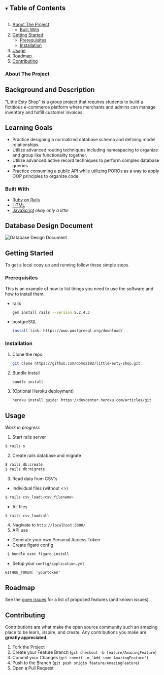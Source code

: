 
<!-- TABLE OF CONTENTS -->
<details open="open">
  <summary><h2 style="display: inline-block">Table of Contents</h2></summary>
  <ol>
    <li>
      <a href="#about-the-project">About The Project</a>
      <ul>
        <li><a href="#built-with">Built With</a></li>
      </ul>
    </li>
    <li>
      <a href="#getting-started">Getting Started</a>
      <ul>
        <li><a href="#prerequisites">Prerequisites</a></li>
        <li><a href="#installation">Installation</a></li>
      </ul>
    </li>
    <li><a href="#usage">Usage</a></li>
    <li><a href="#roadmap">Roadmap</a></li>
    <li><a href="#contributing">Contributing</a></li>
  </ol>
</details>

### About The Project
## Background and Description
"Little Esty Shop" is a group project that requires students to build a fictitious e-commerce platform where merchants and admins can manage inventory and fulfill customer invoices.
## Learning Goals
- Practice designing a normalized database schema and defining model relationships
- Utilize advanced routing techniques including namespacing to organize and group like functionality together.
- Utilize advanced active record techniques to perform complex database queries
- Practice consuming a public API while utilizing POROs as a way to apply OOP principles to organize code
### Built With

* [Ruby on Rails](https://rubyonrails.org)
* [HTML](https://html.com)
* [JavaScript](https://www.javascript.com) _okay only a little_


## Database Design Document
![Database Design Document](https://i.imgur.com/71d6gUU.png)


<!-- GETTING STARTED -->
## Getting Started

To get a local copy up and running follow these simple steps.

### Prerequisites

This is an example of how to list things you need to use the software and how to install them.
* rails
  ```sh
  gem install rails --version 5.2.4.3
  ```
* postgreSQL
  ```sh
  install link: https://www.postgresql.org/download/
  ```

### Installation

1. Clone the repo
   ```sh
   git clone https://github.com/domo2192/little-esty-shop.git
   ```
2. Bundle Install
   ```sh
   bundle install
   ```
3. (Optional Heroku deployment)
   ```sh
   heroku install guide: https://devcenter.heroku.com/articles/git
   ```



<!-- USAGE EXAMPLES -->
## Usage
_Work in progress_
1. Start rails server
```sh
$ rails s
```
2. Create rails database and migrate
```sh
$ rails db:create
$ rails db:migrate
```
3. Read data from CSV's
* Individual files (without <>)
```sh
$ rails csv_load:<csv_filename>
```
* All files
```sh
$ rails csv_load:all
```
4. Nagivate to `http://localhost:3000/`
5. API use
- Generate your own Personal Access Token
- Create figaro config
```sh
 $ bundle exec figaro install
```
- Setup your `config/application.yml` 
```
GITHUB_TOKEN: 'yourtoken'

```




<!-- ROADMAP -->
## Roadmap

See the [open issues](https://github.com/domo2192/little-esty-shop/issues) for a list of proposed features (and known issues).



<!-- CONTRIBUTING -->
## Contributing

Contributions are what make the open source community such an amazing place to be learn, inspire, and create. Any contributions you make are **greatly appreciated**.

1. Fork the Project
2. Create your Feature Branch (`git checkout -b feature/AmazingFeature`)
3. Commit your Changes (`git commit -m 'Add some AmazingFeature'`)
4. Push to the Branch (`git push origin feature/AmazingFeature`)
5. Open a Pull Request




